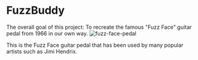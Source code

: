 # FuzzBuddy

The overall goal of this project: To recreate the famous "Fuzz Face" guitar pedal from 1966 in our own way.
![fuzz-face-pedal](https://github.com/user-attachments/assets/38dbec36-bd87-42f1-8264-8cb17a61fd52)


This is the Fuzz Face guitar pedal that has been used by many popular artists such as Jimi Hendrix. 

